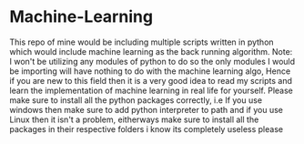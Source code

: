 # Machine-Learning
This repo of mine would be including multiple scripts written in python which would include machine learning as the back running algorithm. Note: I won't be utilizing any modules of python to do so the only modules I would be importing will have nothing to do with the machine learning algo, Hence if you are new to this field then it is a very good idea to read my scripts and learn the implementation of machine learning in real life for yourself. Please make sure to install all the python packages correctly, i.e If you use windows then make sure to add python interpreter to path and if you use Linux then it isn't a problem, eitherways make sure to install all the packages in their respective folders i know its completely useless please
